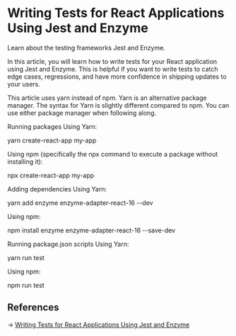 # Writing Tests for React Applications Using Jest and Enzyme
Learn about the testing frameworks Jest and Enzyme.

In this article, you will learn how to write tests for your React application using Jest and Enzyme. This is helpful if you want to write tests to catch edge cases, regressions, and have more confidence in shipping updates to your users.

This article uses yarn instead of npm. Yarn is an alternative package manager. The syntax for Yarn is slightly different compared to npm. You can use either package manager when following along.

Running packages
Using Yarn:

yarn create-react-app my-app

Using npm (specifically the npx command to execute a package without installing it):

npx create-react-app my-app

Adding dependencies
Using Yarn:

yarn add enzyme enzyme-adapter-react-16 --dev

Using npm:

npm install enzyme enzyme-adapter-react-16 --save-dev

Running package.json scripts
Using Yarn:

yarn run test

Using npm:

npm run test

## References
→ [ Writing Tests for React Applications Using Jest and Enzyme ](https://css-tricks.com/writing-tests-for-react-applications-using-jest-and-enzyme/)
